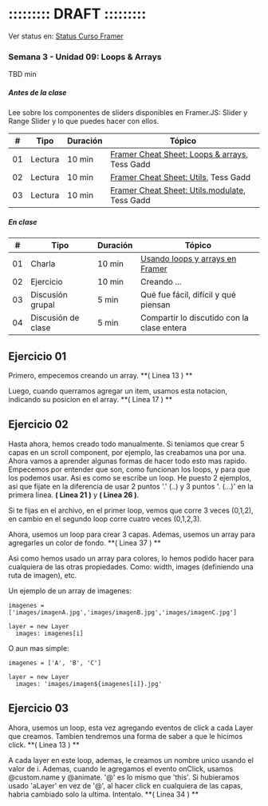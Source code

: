 # ::::::::: DRAFT :::::::::

Ver status en: [Status Curso Framer](https://docs.google.com/spreadsheets/d/13WpVO5qfp_j7b94xdRIdzHhDC-smxiMNW9koRcQDQwI/edit?usp=sharing)

### Semana 3 - Unidad 09: Loops & Arrays

TBD min

##### Antes de la clase

Lee sobre los componentes de sliders disponibles en Framer.JS: Slider y Range Slider y lo que puedes hacer con ellos.

| # | Tipo | Duración | Tópico
| - | ---- | -------- | ------
| 01 | Lectura | 10 min | [Framer Cheat Sheet: Loops & arrays](https://blog.framer.com/framer-cheat-sheet-loops-arrays-5155b216413c?source=user_profile---------4----------------), Tess Gadd
| 02 | Lectura | 10 min | [Framer Cheat Sheet: Utils](https://medium.com/the-school-of-do/framer-cheatsheet-the-versatility-of-utils-bed26e1614e2), Tess Gadd
| 03 | Lectura | 10 min | [Framer Cheat Sheet: Utils.modulate](https://medium.com/the-school-of-do/framer-cheat-sheets-utils-modulate-b88e359fdcc6), Tess Gadd


##### En clase

| # | Tipo | Duración | Tópico
| - | ---- | -------- | ------
| 01 | Charla | 10 min | [Usando loops y arrays en Framer](#)
| 02 | Ejercicio | 10 min | Creando ...
| 03 | Discusión grupal | 5 min | Qué fue fácil, difícil y qué piensan
| 04 | Discusión de clase | 5 min | Compartir lo discutido con la clase entera

## Ejercicio 01

Primero, empecemos creando un array. **( Linea 13 ) **

Luego, cuando querramos agregar un item, usamos esta notacion, indicando su posicion en el array. **( Linea 17 ) **

## Ejercicio 02

Hasta ahora, hemos creado todo manualmente. Si teniamos que crear 5 capas en un scroll component, por ejemplo, las creabamos una por una. Ahora vamos a aprender algunas formas de hacer todo esto mas rapido. Empecemos por entender que son, como funcionan los loops, y para que los podemos usar. Asi es como se escribe un loop. He puesto 2 ejemplos, asi que fijate en la diferencia de usar 2 puntos '.' (..) y 3 puntos '. (...)' en la primera linea. **( Linea 21 )** y **( Linea 26 )**.

Si te fijas en el archivo, en el primer loop, vemos que corre 3 veces (0,1,2), en cambio en el segundo loop corre cuatro veces (0,1,2,3).

Ahora, usemos un loop para crear 3 capas. Ademas, usemos un array para agregarles un color de fondo. **( Linea 37 ) **

Asi como hemos usado un array para colores, lo hemos podido hacer para cualquiera de las otras propiedades. Como: width, images (definiendo una ruta de imagen), etc.

Un ejemplo de un array de imagenes:

```
imagenes = ['images/imagenA.jpg','images/imagenB.jpg','images/imagenC.jpg']

layer = new Layer
  images: imagenes[i]
```

O aun mas simple:
```
imagenes = ['A', 'B', 'C']

layer = new Layer
  images: 'images/imagen${imagenes[i]}.jpg'
```

## Ejercicio 03

Ahora, usemos un loop, esta vez agregando eventos de click a cada Layer que creamos. Tambien tendremos una forma de saber a que le hicimos click. **( Linea 13 ) **

A cada layer en este loop, ademas, le creamos un nombre unico usando el valor de i. Ademas, cuando le agregamos el evento onClick, usamos @custom.name y @animate. '@' es lo mismo que 'this'. Si hubieramos usado 'aLayer' en vez de '@', al hacer click en cualquiera de las capas, habria cambiado solo la ultima. Intentalo. **( Linea 34 ) **
